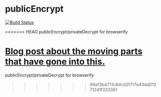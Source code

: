 publicEncrypt
===

[![Build Status](https://travis-ci.org/crypto-browserify/publicEncrypt.svg)](https://travis-ci.org/crypto-browserify/publicEncrypt)

<<<<<<< HEAD
publicEncrypt/privateDecrypt for browserify

[Blog post about the moving parts that have gone into this.](http://calvinmetcalf.com/post/109301244759/porting-nodejs-crypto-to-the-browser-part-3)
=======
publicEncrypt/privateDecrypt for browserify
>>>>>>> 99ef3b4711c8dcd2f717e43dd012712d1f333361
